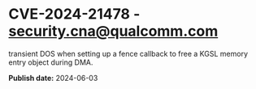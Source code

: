 # CVE-2024-21478 - security.cna@qualcomm.com

transient DOS when setting up a fence callback to free a KGSL memory entry object during DMA.

**Publish date:** 2024-06-03
